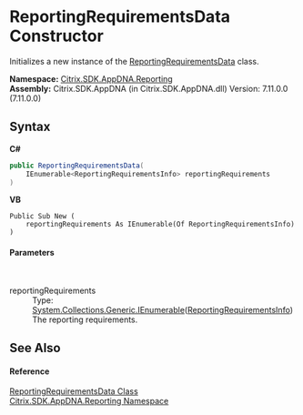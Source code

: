 # ReportingRequirementsData Constructor 
 

Initializes a new instance of the <a href="619f2bac-6043-4fac-4b90-bd4c4eab74a5">ReportingRequirementsData</a> class.

**Namespace:**&nbsp;<a href="5a349796-1e47-290a-6953-6ce2117c7cbc">Citrix.SDK.AppDNA.Reporting</a><br />**Assembly:**&nbsp;Citrix.SDK.AppDNA (in Citrix.SDK.AppDNA.dll) Version: 7.11.0.0 (7.11.0.0)

## Syntax

**C#**
```csharp
public ReportingRequirementsData(
	IEnumerable<ReportingRequirementsInfo> reportingRequirements
)
```

**VB**
```vbnet
Public Sub New ( 
	reportingRequirements As IEnumerable(Of ReportingRequirementsInfo)
)
```


#### Parameters
&nbsp;<dl><dt>reportingRequirements</dt><dd>Type: <a href="http://msdn2.microsoft.com/en-us/library/9eekhta0" target="_blank">System.Collections.Generic.IEnumerable</a>(<a href="4d7ade72-cdc5-d8c4-8a55-c2744164540a">ReportingRequirementsInfo</a>)<br />The reporting requirements.</dd></dl>

## See Also


#### Reference
<a href="619f2bac-6043-4fac-4b90-bd4c4eab74a5">ReportingRequirementsData Class</a><br /><a href="5a349796-1e47-290a-6953-6ce2117c7cbc">Citrix.SDK.AppDNA.Reporting Namespace</a><br />